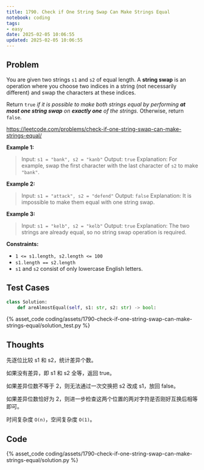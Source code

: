 ```yaml
---
title: 1790. Check if One String Swap Can Make Strings Equal
notebook: coding
tags:
- easy
date: 2025-02-05 10:06:55
updated: 2025-02-05 10:06:55
---
```

## Problem

You are given two strings `s1` and `s2` of equal length. A **string swap** is an operation where you choose two indices in a string (not necessarily different) and swap the characters at these indices.

Return `true` _if it is possible to make both strings equal by performing **at most one string swap** on **exactly one** of the strings._ Otherwise, return `false`.

<https://leetcode.com/problems/check-if-one-string-swap-can-make-strings-equal/>

**Example 1:**

> Input: `s1 = "bank", s2 = "kanb"`
> Output: `true`
> Explanation: For example, swap the first character with the last character of `s2` to make `"bank"`.

**Example 2:**

> Input: `s1 = "attack", s2 = "defend"`
> Output: `false`
> Explanation: It is impossible to make them equal with one string swap.

**Example 3:**

> Input: `s1 = "kelb", s2 = "kelb"`
> Output: `true`
> Explanation: The two strings are already equal, so no string swap operation is required.

**Constraints:**

- `1 <= s1.length, s2.length <= 100`
- `s1.length == s2.length`
- `s1` and `s2` consist of only lowercase English letters.

## Test Cases

``` python
class Solution:
    def areAlmostEqual(self, s1: str, s2: str) -> bool:
```

{% asset_code coding/assets/1790-check-if-one-string-swap-can-make-strings-equal/solution_test.py %}

## Thoughts

先逐位比较 s1 和 s2，统计差异个数。

如果没有差异，即 s1 和 s2 全等，返回 true。

如果差异位数不等于 2，则无法通过一次交换把 s2 改成 s1，放回 false。

如果差异位数恰好为 2，则进一步检查这两个位置的两对字符是否刚好互换后相等即可。

时间复杂度 `O(n)`，空间复杂度 `O(1)`。

## Code

{% asset_code coding/assets/1790-check-if-one-string-swap-can-make-strings-equal/solution.py %}
